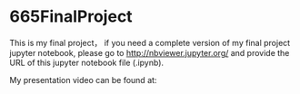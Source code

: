 # 665FinalProject

This is my final project， if you need a complete version of my final project jupyter notebook, please go to http://nbviewer.jupyter.org/ and provide the URL of this jupyter notebook file (.ipynb). 

My presentation video can be found at: 
